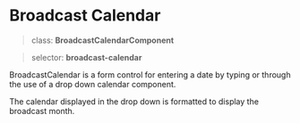 # Broadcast Calendar

> class: **BroadcastCalendarComponent**

> selector: **broadcast-calendar**

BroadcastCalendar is a form control for entering a date by typing or through the use of a drop down calendar component.

The calendar displayed in the drop down is formatted to display the broadcast month.
